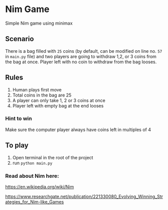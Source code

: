 # Nim Game
Simple Nim game using minimax

## Scenario
There is a bag filled with `25` coins (by default, can be modified on line no. `57` in `main.py` file) and two players are going to withdraw 1,2, or 3 coins from the bag at once. Player left with no coin to withdraw from the bag looses.

## Rules
1. Human plays first move
2. Total coins in the bag are 25
3. A player can only take 1, 2 or 3 coins at once
4. Player left with empty bag at the end looses

### Hint to win
Make sure the computer player always have coins left in multiples of 4 
## To play
1. Open terminal in the root of the project
2. run `python main.py`

### Read about Nim here:
https://en.wikipedia.org/wiki/Nim

https://www.researchgate.net/publication/221330080_Evolving_Winning_Strategies_for_Nim-like_Games
